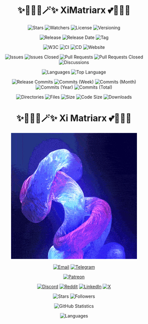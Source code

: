 <h1 align="center">✨🧚🏻‍♀️🪄✨ XiMatriarx 💕🦄🌈🏰</h1>

<p align="center">
    <img src="https://img.shields.io/github/stars/XiMatriarx/ximatriarx?style=flat&label=Stars&labelColor=404040&color=c000c0" alt="Stars">
    <img src="https://img.shields.io/github/watchers/XiMatriarx/ximatriarx?style=flat&label=Watchers&labelColor=404040&color=c000c0" alt="Watchers">
    <img src="https://img.shields.io/badge/License-MIT-404040?style=flat&label=License&labelColor=404040&color=c000c0" alt="License">
    <img src="https://img.shields.io/badge/Versioning-SemVer-404040?label=Versioning&labelColor=404040&color=c000c0" alt="Versioning">
</p>

<p align="center">
    <img src="https://img.shields.io/github/v/release/XiMatriarx/ximatriarx?sort=semver&style=flat&label=Release&labelColor=404040&color=c000c0" alt="Release">
    <img src="https://img.shields.io/github/release-date/XiMatriarx/ximatriarx?style=flat&label=Release%20Date&labelColor=404040&color=c000c0" alt="Release Date">
    <img src="https://img.shields.io/github/v/tag/XiMatriarx/ximatriarx?sort=semver&style=flat&label=Tag&labelColor=404040&color=c000c0" alt="Tag">
</p>

<p align="center">
    <img src="https://img.shields.io/w3c-validation/html?targetUrl=https%3A%2F%2Fgithub.com%2FXiMatriarx%2Fximatriarx%2Fblob%2Fmatrix%2Freadme.md&style=flat&label=W3C&labelColor=404040&color=c000c0" alt="W3C">
    <img src="https://img.shields.io/github/actions/workflow/status/XiMatriarx/ximatriarx/ci?style=flat&label=CI&labelColor=404040&color=c000c0" alt="CI">
    <img src="https://img.shields.io/github/actions/workflow/status/XiMatriarx/ximatriarx/cd?style=flat&label=CD&labelColor=404040&color=c000c0" alt="CD">
    <img src="https://img.shields.io/website?url=https%3A%2F%2Fximatriarx.io&up_message=Up&up_color=c000c0&down_message=Down&down_color=00c0c0&style=flat&label=Website&labelColor=404040" alt="Website">
</p>

<p align="center">
    <img src="https://img.shields.io/github/issues-raw/XiMatriarx/ximatriarx?style=flat&label=Issues&labelColor=404040&color=c000c0" alt="Issues">
    <img src="https://img.shields.io/github/issues-closed-raw/XiMatriarx/ximatriarx?style=flat&label=Issues%20Closed&labelColor=404040&color=c000c0" alt="Issues Closed">
    <img src="https://img.shields.io/github/issues-pr-raw/XiMatriarx/ximatriarx?style=flat&label=Pull%20Requests%20Open&labelColor=404040&color=c000c0" alt="Pull Requests">
    <img src="https://img.shields.io/github/issues-pr-closed-raw/XiMatriarx/ximatriarx?label=Pull%20Requests%20Closed&labelColor=404040&color=c000c0" alt="Pull Requests Closed">
    <img src="https://img.shields.io/github/discussions/XiMatriarx/ximatriarx?style=flat&label=Discussions&labelColor=404040&color=c000c0" alt="Discussions">
</p>

<p align="center">
    <img src="https://img.shields.io/github/languages/count/XiMatriarx/ximatriarx?style=flat&label=Languages&labelColor=404040&color=c000c0" alt="Languages">
    <img src="https://img.shields.io/github/languages/top/XiMatriarx/ximatriarx?style=flat&label=Top%20Language&labelColor=404040&color=c000c0" alt="Top Language">
</p>

<p align="center">
    <img src="https://img.shields.io/github/commits-since/XiMatriarx/ximatriarx/latest?sort=semver&style=flat&label=Release%20Commits&labelColor=404040&color=c000c0" alt="Release Commits">
    <img src="https://img.shields.io/github/commit-activity/w/XiMatriarx/ximatriarx?style=flat&label=Commits&labelColor=404040&color=c000c0" alt="Commits (Week)">
    <img src="https://img.shields.io/github/commit-activity/m/XiMatriarx/ximatriarx?style=flat&label=Commits&labelColor=404040&color=c000c0" alt="Commits (Month)">
    <img src="https://img.shields.io/github/commit-activity/y/XiMatriarx/ximatriarx?style=flat&label=Commits&labelColor=404040&color=c000c0" alt="Commits (Year)">
    <img src="https://img.shields.io/github/commit-activity/t/XiMatriarx/ximatriarx?style=flat&label=Commits&labelColor=404040&color=c000c0" alt="Commits (Total)">
</p>

<p align="center">
    <img src="https://img.shields.io/github/directory-file-count/XiMatriarx/ximatriarx?type=dir&style=flat&label=Directories&labelColor=404040&color=c000c0" alt="Directories">
    <img src="https://img.shields.io/github/directory-file-count/XiMatriarx/ximatriarx?type=file&style=flat&label=Files&labelColor=404040&color=c000c0" alt="Files">
    <img src="https://img.shields.io/github/repo-size/XiMatriarx/ximatriarx?style=flat&label=Size&labelColor=404040&color=c000c0" alt="Size">
    <img src="https://img.shields.io/github/languages/code-size/XiMatriarx/ximatriarx?style=flat&label=Code%20Size&labelColor=404040&color=c000c0" alt="Code Size">
    <img src="https://img.shields.io/github/downloads/XiMatriarx/ximatriarx/total?style=flat&label=Downloads&labelColor=404040&color=c000c0" alt="Downloads">
</p>

<h1 align="center">✨🧚🏻‍♀️🪄✨ Xi Matriarx 💕🦄🌈🏰</h1>

<p align="center">
    <img src="fractal.gif">
</p>

<p align="center">
    <a href="mailto:xi@ximatriarx.io"><img src="https://img.shields.io/badge/xi%40ximatriarx.io-404040?style=flat" alt="Email"></a>
    <a href="https://t.me/ximatriarx"><img src="https://img.shields.io/badge/-Telegram-404040?style=flat&logo=Telegram" alt="Telegram"></a>
</p>

<p align="center">
    <a href="https://patreon.com/XiMatriarx" target="_blank"><img src="https://img.shields.io/badge/-Patreon-404040?style=flat&logo=Patreon" alt="Patreon"></a>
</p>

<p align="center">
    <a href="https://discord.gg/XiMatriarx" target="_blank"><img src="https://img.shields.io/discord/XiMatriarx?style=flat&logo=Discord&label=Discord&labelColor=404040&color=c000c0" alt="Discord"></a>
    <a href="https://www.reddit.com/r/XiMatriarx" target="_blank"><img src="https://img.shields.io/reddit/subreddit-subscribers/XiMatriarx?style=flat&logo=Reddit&label=Reddit&labelColor=404040&color=c000c0" alt="Reddit"></a>
    <a href="https://linkedin.com/in/XiMatriarx" target="_blank"><img src="https://img.shields.io/badge/-LinkedIn-404040?style=flat&logo=LinkedIn" alt="LinkedIn"></a>
    <a href="https://twitter.com/XiMatriarx" target="_blank"><img src="https://img.shields.io/badge/-X-404040?style=flat&logo=X" alt="X"></a>
</p>

<p align="center">
    <img src="https://img.shields.io/github/stars/XiMatriarx?style=flat&label=Stars&labelColor=404040&color=c000c0" alt="Stars">
    <img src="https://img.shields.io/github/followers/XiMatriarx?style=flat&label=Followers&labelColor=404040&color=c000c0" alt="Followers">
</p>

<p align="center">
    <img src="https://github-readme-stats.vercel.app/api?username=XiMatriarx&show=reviews,discussions_started,discussions_answered,prs_merged,prs_merged_percentage&show_icons=true&hide_title=true&hide_border=true&theme=transparent&title_color=ff00ff&text_color=808080&icon_color=ff00ff&border_color=808080&border_radius=8" alt="GitHub Statistics">
</p>

<p align="center">
    <img src="https://github-readme-stats.vercel.app/api/top-langs/?username=XiMatriarx&size_weight=1&count_weight=0&langs_count=10&layout=donut&hide_title=true&hide_border=true&theme=transparent&title_color=ff00ff&text_color=808080&border_color=808080&border_radius=8" alt="Languages">
</p>
